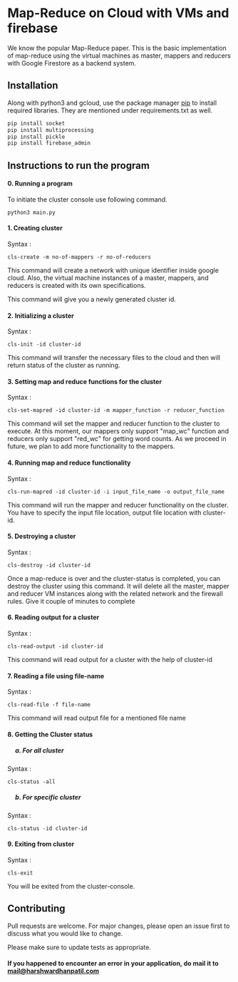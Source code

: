 # Map-Reduce on Cloud with VMs and firebase

We know the popular Map-Reduce paper. This is the basic implementation of map-reduce using the virtual machines as master, mappers and reducers with Google Firestore as a backend system.

## Installation

Along with python3 and gcloud, use the package manager [pip](https://pip.pypa.io/en/stable/) to install required libraries. They are mentioned under requirements.txt as well.

```bash
pip install socket
pip install multiprocessing 
pip install pickle
pip install firebase_admin
```

## Instructions to run the program
#### 0. Running a program
To initiate the cluster console use following command.
```
python3 main.py
```

#### 1. Creating cluster
Syntax :
```
cls-create -m no-of-mappers -r no-of-reducers
```
This command will create a network with unique identifier inside google cloud. Also, the virtual machine instances of a master, mappers, and reducers is created with its own specifications. 

This command will give you a newly generated cluster id.

#### 2. Initializing a cluster
Syntax :
```
cls-init -id cluster-id
```
This command will transfer the necessary files to the cloud and then will return status of the cluster as running.



#### 3. Setting map and reduce functions for the cluster
Syntax :
```
cls-set-mapred -id cluster-id -m mapper_function -r reducer_function
```
This command will set the mapper and reducer function to the cluster to execute. At this moment, our mappers only support "map_wc" function and reducers only support "red_wc" for getting word counts. As we proceed in future, we plan to add more functionality to the mappers.



#### 4. Running map and reduce functionality
Syntax :
```
cls-run-mapred -id cluster-id -i input_file_name -o output_file_name
```
This command will run the mapper and reducer functionality on the cluster. You have to specify the input file location, output file location with cluster-id.

#### 5. Destroying a cluster
Syntax :
```
cls-destroy -id cluster-id
```
Once a map-reduce is over and the cluster-status is completed, you can destroy the cluster using this command. It will delete all the master, mapper and reducer VM instances along with the related network and the firewall rules. Give it couple of minutes to complete


#### 6. Reading output for a cluster
Syntax :
```
cls-read-output -id cluster-id
```
This command will read output for a cluster with the help of cluster-id

#### 7. Reading a file using file-name
Syntax : 
```
cls-read-file -f file-name
```
This command will read output file for a mentioned file name


#### 8. Getting the Cluster status
##### &emsp; a. For all cluster  
Syntax : 
```
cls-status -all
```
##### &emsp; b. For specific cluster  
Syntax : 
```
cls-status -id cluster-id
```

#### 9. Exiting from cluster
Syntax : 
```
cls-exit
```
You will be exited from the cluster-console.



## Contributing

Pull requests are welcome. For major changes, please open an issue first
to discuss what you would like to change.

Please make sure to update tests as appropriate.

#### If you happened to encounter an error in your application, do mail it to mail@harshwardhanpatil.com
